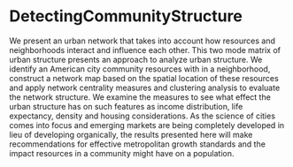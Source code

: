# DetectingCommunityStructure

We present an urban network that takes into account
how resources and neighborhoods interact and influence
each other. This two mode matrix of urban structure presents an
approach to analyze urban structure. We identify an American
city community resources with in a neighborhood, construct a
network map based on the spatial location of these resources
and apply network centrality measures and clustering analysis
to evaluate the network structure. We examine the measures to
see what effect the urban structure has on such features as income
distribution, life expectancy, density and housing considerations.
As the science of cities comes into focus and emerging markets are
being completely developed in lieu of developing organically, the
results presented here will make recommendations for effective
metropolitan growth standards and the impact resources in a
community might have on a population.
